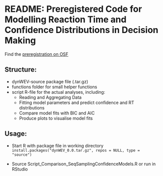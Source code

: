 README: Preregistered Code for Modelling Reaction Time and Confidence Distributions in Decision Making
====
Find the [preregistration on OSF](https://mfr.de-1.osf.io/render?url=https://osf.io/x548k/?direct%26mode=render%26action=download%26mode=render)


## Structure:

* dynWEV-source package file (.tar.gz)
* functions folder for small helper functions
* script R-file for the actual analyses, including:
  * Reading and Aggregating Data
  * Fitting model parameters and predict confidence and RT distributions
  * Compare model fits with BIC and AIC
  * Produce plots to visualise model fits

## Usage:

* Start R with package file in working directory `install.packages("dynWEV_0.0.tar.gz", repos = NULL, type = "source")`

* Source Script_Comparison_SeqSamplingConfidenceModels.R or run in RStudio
